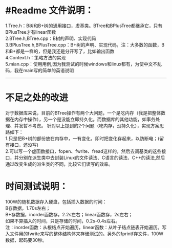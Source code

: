 #Readme
文件说明：
==
1.Tree.h：B树和B+树的通用接口，虚基类。BTree和BPlusTree都继承它，只有BPlusTree才有linear函数
<br>
2.BTree.h,BTree.cpp：B树的声明、实现代码
<br>
3.BPlusTree.h,BPlusTree.cpp：B+树的声明、实现代码，注：大多数的函数，B和B+都是一样的，但是我还是分开写了，比如输出函数
<br>
4.Context.h：策略方法的实现
<br>
5.mian.cpp：使用用例,因为我测试的时候windows和linux都有，为使中文不乱码，我在main写的简单的英语说明
<br>

---

不足之处的改进
==
对于数据库来说，目前的BTree操作有两个大问题，一个是吃内存（我是把整体数据在内存中操作），另一个是没能立即持久化。而数据库的其他功能，如事务处理、并发暂不考虑。 针对以上提到的2个问题（吃内存，没持久化），实现方案思路如下：<br> 1.只是把B+树的部份放在内存中，一有变化，即时把变化存起来，以防断电；(留有接口，还没写)<br> 2.可以写一个虚函数接口，fopen、fwrite、fread这样的，然后去调基类的这些接口，并分别在派生类中去封装Linux的文件读法、C语言的读法、C++的读法,然后通过改变生成的派生类的不同，比较它们读写的效率。

时间测试说明：
==
100W的随机数据存入硬盘，包括插入数据的时间：<br>
B存数据，1.70s左右；<br>
B+存数据，inorder函数存，2.2s左右；linear函数存，2s左右；<br>
如果不算插入的时间，只是存储的时间，0.2s-0.4s左右。<br>
注：inorder函数：从根结点开始遍历，linear函数：从叶子结点链表开始遍历。写入文件用的fwrite来写的整体结构体来存储测试的。另外的fprintf存文件，100W数据，起码要30秒。
